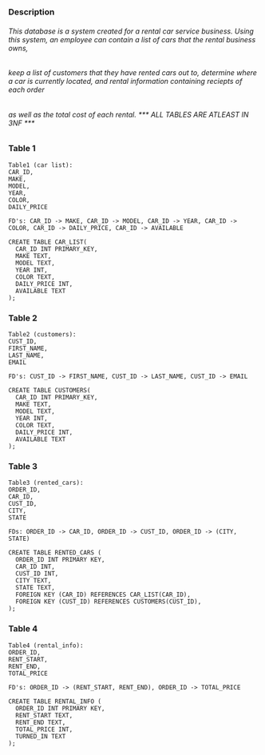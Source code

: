### Description
###### This database is a system created for a rental car service business. Using this system, an employee can contain a list of cars that the rental business owns,
###### keep a list of customers that they have rented cars out to, determine where a car is currently located, and rental information containing reciepts of each order
###### as well as the total cost of each rental. *** ALL TABLES ARE ATLEAST IN 3NF ***
 
 

### Table 1
    Table1 (car list):
    CAR_ID, 
    MAKE, 
    MODEL, 
    YEAR, 
    COLOR,
    DAILY_PRICE

    FD's: CAR_ID -> MAKE, CAR_ID -> MODEL, CAR_ID -> YEAR, CAR_ID -> COLOR, CAR_ID -> DAILY_PRICE, CAR_ID -> AVAILABLE

    CREATE TABLE CAR_LIST(
      CAR_ID INT PRIMARY_KEY, 
      MAKE TEXT, 
      MODEL TEXT, 
      YEAR INT, 
      COLOR TEXT, 
      DAILY_PRICE INT,
      AVAILABLE TEXT
    );

### Table 2
    Table2 (customers):
    CUST_ID, 
    FIRST_NAME, 
    LAST_NAME, 
    EMAIL

    FD's: CUST_ID -> FIRST_NAME, CUST_ID -> LAST_NAME, CUST_ID -> EMAIL
    
    CREATE TABLE CUSTOMERS(
      CAR_ID INT PRIMARY_KEY, 
      MAKE TEXT, 
      MODEL TEXT, 
      YEAR INT, 
      COLOR TEXT, 
      DAILY_PRICE INT,
      AVAILABLE TEXT
    );

### Table 3
    Table3 (rented_cars):
    ORDER_ID, 
    CAR_ID,
    CUST_ID, 
    CITY, 
    STATE

    FDs: ORDER_ID -> CAR_ID, ORDER_ID -> CUST_ID, ORDER_ID -> (CITY, STATE)

    CREATE TABLE RENTED_CARS (
      ORDER_ID INT PRIMARY KEY,
      CAR_ID INT,
      CUST_ID INT,
      CITY TEXT,
      STATE TEXT,
      FOREIGN KEY (CAR_ID) REFERENCES CAR_LIST(CAR_ID),
      FOREIGN KEY (CUST_ID) REFERENCES CUSTOMERS(CUST_ID),
    );

### Table 4
    Table4 (rental_info):
    ORDER_ID, 
    RENT_START, 
    RENT_END, 
    TOTAL_PRICE

    FD's: ORDER_ID -> (RENT_START, RENT_END), ORDER_ID -> TOTAL_PRICE

    CREATE TABLE RENTAL_INFO (
      ORDER_ID INT PRIMARY KEY, 
      RENT_START TEXT,
      RENT_END TEXT,
      TOTAL_PRICE INT,
      TURNED_IN TEXT
    );
